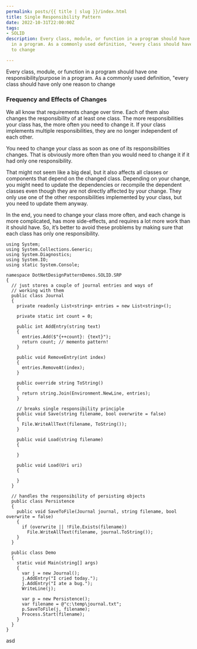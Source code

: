```yaml
---
permalink: posts/{{ title | slug }}/index.html
title: Single Responsibility Pattern
date: 2022-10-31T22:00:00Z
tags:
- SOLID
description: Every class, module, or function in a program should have one responsibility/purpose
  in a program. As a commonly used definition, "every class should have only one reason
  to change

---
```

Every class, module, or function in a program should have one responsibility/purpose in a program. As a commonly used definition, "every class should have only one reason to change

### Frequency and Effects of Changes

We all know that requirements change over time. Each of them also changes the responsibility of at least one class. The more responsibilities your class has, the more often you need to change it. If your class implements multiple responsibilities, they are no longer independent of each other.

You need to change your class as soon as one of its responsibilities changes. That is obviously more often than you would need to change it if it had only one responsibility.

That might not seem like a big deal, but it also affects all classes or components that depend on the changed class. Depending on your change, you might need to update the dependencies or recompile the dependent classes even though they are not directly affected by your change. They only use one of the other responsibilities implemented by your class, but you need to update them anyway.

In the end, you need to change your class more often, and each change is more complicated, has more side-effects, and requires a lot more work than it should have. So, it’s better to avoid these problems by making sure that each class has only one responsibility.

    using System;
    using System.Collections.Generic;
    using System.Diagnostics;
    using System.IO;
    using static System.Console;
    
    namespace DotNetDesignPatternDemos.SOLID.SRP
    {
      // just stores a couple of journal entries and ways of
      // working with them
      public class Journal
      {
        private readonly List<string> entries = new List<string>();
    
        private static int count = 0;
    
        public int AddEntry(string text)
        {
          entries.Add($"{++count}: {text}");
          return count; // memento pattern!
        }
    
        public void RemoveEntry(int index)
        {
          entries.RemoveAt(index);
        }
    
        public override string ToString()
        {
          return string.Join(Environment.NewLine, entries);
        }
    
        // breaks single responsibility principle
        public void Save(string filename, bool overwrite = false)
        {
          File.WriteAllText(filename, ToString());
        }
    
        public void Load(string filename)
        {
          
        }
    
        public void Load(Uri uri)
        {
          
        }
      }
    
      // handles the responsibility of persisting objects
      public class Persistence
      {
        public void SaveToFile(Journal journal, string filename, bool overwrite = false)
        {
          if (overwrite || !File.Exists(filename))
            File.WriteAllText(filename, journal.ToString());
        }
      }
    
      public class Demo
      {
        static void Main(string[] args)
        {
          var j = new Journal();
          j.AddEntry("I cried today.");
          j.AddEntry("I ate a bug.");
          WriteLine(j);
    
          var p = new Persistence();
          var filename = @"c:\temp\journal.txt";
          p.SaveToFile(j, filename);
          Process.Start(filename);
        }
      }
    }

asd